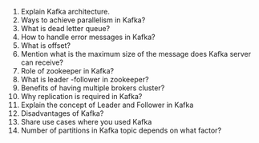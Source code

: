 1.	Explain Kafka architecture.
2.	Ways to achieve parallelism in Kafka?
3.	What is dead letter queue?
4.	How to handle error messages in Kafka?
5.	What is offset?
6.	Mention what is the maximum size of the message does Kafka server can receive?
7.	Role of zookeeper in Kafka?
8.	What is leader -follower in zookeeper?
9.	Benefits of having multiple brokers cluster?
10.	Why replication is required in Kafka?
11.	Explain the concept of Leader and Follower in Kafka
12.	Disadvantages of Kafka?
13.	Share use cases where you used Kafka
14.	Number of partitions in Kafka topic depends on what factor?